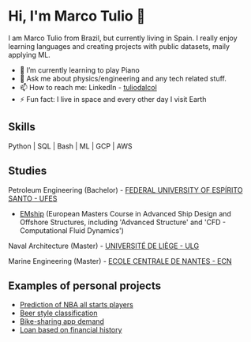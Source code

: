 # Hi, I'm Marco Tulio 👋

I am Marco Tulio from Brazil, but currently living in Spain. I really enjoy learning languages and creating projects with public datasets, maily applying ML.

- 🧠 I’m currently learning to play Piano
- 💬 Ask me about physics/engineering and any tech related stuff.
- 📫 How to reach me: LinkedIn - [tuliodalcol](https://www.linkedin.com/in/tuliodalcol/)
- ⚡ Fun fact: I live in space and every other day I visit Earth

## Skills
Python | SQL | Bash | ML | GCP | AWS

## Studies
Petroleum Engineering (Bachelor) - [FEDERAL UNIVERSITY OF ESPÍRITO SANTO - UFES](https://www.google.com)

- [EMship](http://www.emship.eu/) (European Masters Course in Advanced Ship Design and Offshore Structures, including 'Advanced Structure' and 'CFD - Computational Fluid Dynamics')

Naval Architecture (Master) - [UNIVERSITÉ DE LIÈGE - ULG](https://www.uliege.be/cms/c_8699436/en/uliege)

Marine Engineering (Master) - [ECOLE CENTRALE DE NANTES - ECN](https://www.ec-nantes.fr/english-version)

## Examples of personal projects
- [Prediction of NBA all starts players](https://github.com/tuliodalcol/Who-makes-the-All-Star-team-each-year-in-the-NBA-)
- [Beer style classification](https://github.com/tuliodalcol/Beer-Style-Classification)
- [Bike-sharing app demand](https://github.com/tuliodalcol/Bike-Sharing-Demand)
- [Loan based on financial history](https://github.com/tuliodalcol/Loan-based-on-Financial-History)
 


